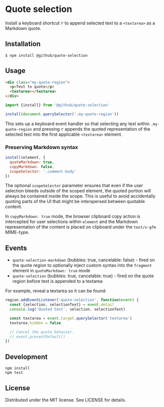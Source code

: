 # Quote selection

Install a keyboard shortcut <kbd>r</kbd> to append selected text to a `<textarea>` as a Markdown quote.

## Installation

```
$ npm install @github/quote-selection
```

## Usage

```html
<div class="my-quote-region">
  <p>Text to quote</p>
  <textarea></textarea>
</div>
```

```js
import {install} from '@github/quote-selection'

install(document.querySelector('.my-quote-region'))
```

This sets up a keyboard event handler so that selecting any text within `.my-quote-region` and pressing <kbd>r</kbd> appends the quoted representation of the selected text into the first applicable `<textarea>` element.

### Preserving Markdown syntax

```js
install(element, {
  quoteMarkdown: true,
  copyMarkdown: false,
  scopeSelector: '.comment-body'
})
```

The optional `scopeSelector` parameter ensures that even if the user selection bleeds outside of the scoped element, the quoted portion will always be contained inside the scope. This is useful to avoid accidentally quoting parts of the UI that might be interspersed between quotable content.

In `copyMarkdown: true` mode, the browser clipboard copy action is intercepted for user selections within `element` and the Markdown representation of the content is placed on clipboard under the `text/x-gfm` MIME-type.

## Events

* `quote-selection-markdown` (bubbles: true, cancelable: false) - fired on the quote region to optionally inject custom syntax into the `fragment` element in `quoteMarkdown: true` mode
* `quote-selection` (bubbles: true, cancelable: true) - fired on the quote region before text is appended to a textarea

For example, reveal a textarea so it can be found:

```js
region.addEventListener('quote-selection', function(event) {
  const {selection, selectionText} = event.detail
  console.log('Quoted text', selection, selectionText)

  const textarea = event.target.querySelector('textarea')
  textarea.hidden = false

  // Cancel the quote behavior.
  // event.preventDefault()
})
```

## Development

```
npm install
npm test
```

## License

Distributed under the MIT license. See LICENSE for details.
